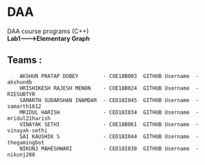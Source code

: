 # DAA
DAA course programs (C++)  
**Lab1--->Elementary Graph**
## Teams :
        AKSHUN PRATAP DUBEY        - COE18B003  GITHUB Username  - akshundb  
        HRISHIKESH RAJESH MENON    - COE18B024  GITHUB Username  - RIESUBTYR  
        SAMARTH SUDARSHAN INAMDAR  - CED18I045  GITHUB Username  - samarth1612  
        MRIDUL HARISH              - CED18I034  GITHUB Username  - mridul21harish  
        VINAYAK SETHI              - COE18B061  GITHUB Username  - vinayak-sethi  
        SAI KAUSHIK S              - CED18I044  GITHUB Username  - thegamingbot  
        NIKUNJ MAHESHWARI          - CED18I038  GITHUB Username  - nikunj200 
